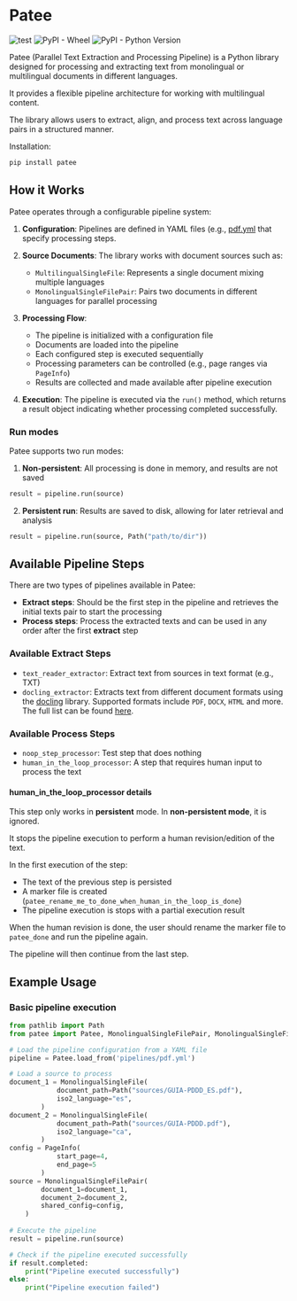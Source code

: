 # Patee

![test](https://github.com/hbiarge/patee/actions/workflows/test.yml/badge.svg)
![PyPI - Wheel](https://img.shields.io/pypi/wheel/patee)
![PyPI - Python Version](https://img.shields.io/pypi/pyversions/patee)


Patee (Parallel Text Extraction and Processing Pipeline) is 
a Python library designed for processing and extracting text from monolingual 
or multilingual documents in different languages. 

It provides a flexible pipeline architecture for working with multilingual 
content.

The library allows users to extract, align, and process text across 
language pairs in a structured manner.

Installation:

```bash
pip install patee
```

## How it Works

Patee operates through a configurable pipeline system:

1. **Configuration**: Pipelines are defined in YAML files (e.g., [pdf.yml](https://github.com/hbiarge/patee/blob/main/samples/pipelines/pdf.yml) that specify processing steps.

2. **Source Documents**: The library works with document sources such as:
   - `MultilingualSingleFile`: Represents a single document mixing multiple languages
   - `MonolingualSingleFilePair`: Pairs two documents in different languages for parallel processing

3. **Processing Flow**: 
   - The pipeline is initialized with a configuration file
   - Documents are loaded into the pipeline
   - Each configured step is executed sequentially
   - Processing parameters can be controlled (e.g., page ranges via `PageInfo`)
   - Results are collected and made available after pipeline execution

4. **Execution**: The pipeline is executed via the `run()` method, which returns a result object indicating whether processing completed successfully.

### Run modes

Patee supports two run modes:

1. **Non-persistent**: All processing is done in memory, and results are not saved

```python
result = pipeline.run(source)
```

2. **Persistent run**: Results are saved to disk, allowing for later retrieval and analysis

```python
result = pipeline.run(source, Path("path/to/dir"))
```

## Available Pipeline Steps

There are two types of pipelines available in Patee:

- **Extract steps**: Should be the first step in the pipeline and retrieves the 
initial texts pair to start the processing
- **Process steps**: Process the extracted texts and can be used in any order
after the first __extract__ step

### Available Extract Steps

- `text_reader_extractor`: Extract text from sources in text format (e.g., TXT)
- `docling_extractor`: Extracts text from different document formats using the [docling](https://github.com/docling-project/docling) library.
Supported formats include `PDF`, `DOCX`, `HTML` and more. The full list can be found [here](https://docling-project.github.io/docling/usage/supported_formats).

### Available Process Steps

- `noop_step_processor`: Test step that does nothing
- `human_in_the_loop_processor`: A step that requires human input to process the text

#### human_in_the_loop_processor details

This step only works in **persistent** mode. In **non-persistent mode**, it is ignored.

It stops the pipeline execution to perform a human revision/edition of the text.

In the first execution of the step:
- The text of the previous step is persisted
- A marker file is created (`patee_rename_me_to_done_when_human_in_the_loop_is_done`)
- The pipeline execution is stops with a partial execution result

When the human revision is done, the user should rename the marker file to `patee_done` and run the pipeline again.

The pipeline will then continue from the last step.

## Example Usage

### Basic pipeline execution

```python
from pathlib import Path
from patee import Patee, MonolingualSingleFilePair, MonolingualSingleFile, PageInfo

# Load the pipeline configuration from a YAML file
pipeline = Patee.load_from('pipelines/pdf.yml')

# Load a source to process
document_1 = MonolingualSingleFile(
            document_path=Path("sources/GUIA-PDDD_ES.pdf"),
            iso2_language="es",
        )
document_2 = MonolingualSingleFile(
            document_path=Path("sources/GUIA-PDDD.pdf"),
            iso2_language="ca",
        )
config = PageInfo(
            start_page=4,
            end_page=5
        )
source = MonolingualSingleFilePair(
        document_1=document_1,
        document_2=document_2,
        shared_config=config,
    )
    
# Execute the pipeline
result = pipeline.run(source)

# Check if the pipeline executed successfully
if result.completed:
    print("Pipeline executed successfully")
else:
    print("Pipeline execution failed")
```